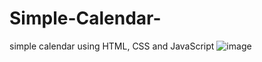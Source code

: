 # Simple-Calendar-
simple calendar using HTML, CSS and JavaScript
![image](https://user-images.githubusercontent.com/111527963/185458560-8fcaac0a-3475-43cb-b3e5-2ad4746478f7.png)
